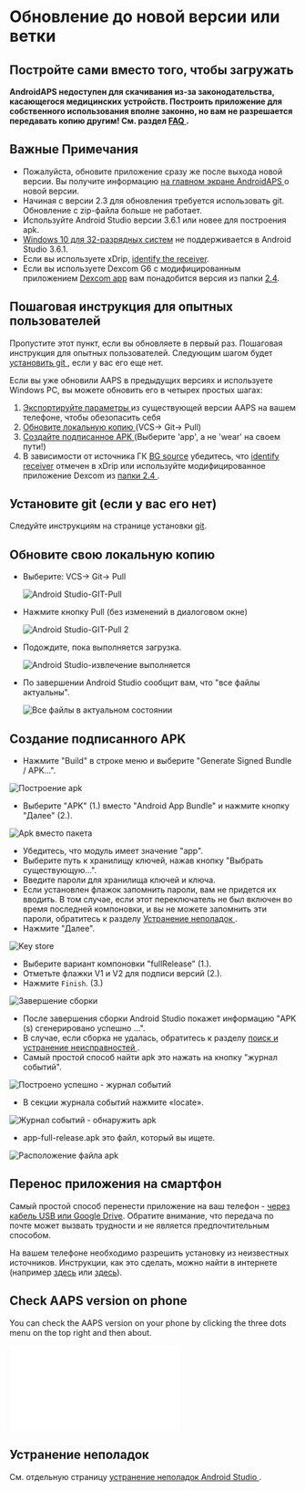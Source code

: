 # Обновление до новой версии или ветки

## Постройте сами вместо того, чтобы загружать

**AndroidAPS недоступен для скачивания из-за законодательства, касающегося медицинских устройств. Построить приложение для собственного использования вполне законно, но вам не разрешается передавать копию другим! См. раздел [ FAQ ](../Getting-Started/FAQ.md).**

## Важные Примечания

* Пожалуйста, обновите приложение сразу же после выхода новой версии. Вы получите информацию [ на главном экране AndroidAPS ](../Installing-AndroidAPS/Releasenotes.html#release-notes) о новой версии.
* Начиная с версии 2.3 для обновления требуется использовать git. Обновление с zip-файла больше не работает.
* Используйте [](https://developer.android.com/studio/) Android Studio версии 3.6.1 или новее для построения apk.
* [Windows 10 для 32-разрядных систем](../Installing-AndroidAPS/troubleshooting_androidstudio#unable-to-start-daemon-process) не поддерживается в Android Studio 3.6.1.
* Если вы используете xDrip, [identify the receiver](../Configuration/xdrip#identify-receiver).
* Если вы используете Dexcom G6 с модифицированным приложением [Dexcom app](../Hardware/DexcomG6#if-using-g6-with-patched-dexcom-app) вам понадобится версия из папки [2.4](https://github.com/dexcomapp/dexcomapp/tree/master/2.4).

## Пошаговая инструкция для опытных пользователей

Пропустите этот пункт, если вы обновляете в первый раз. Пошаговая инструкция для опытных пользователей. Следующим шагом будет [ установить git ](../Installing-AndroidAPS/git-install.rst), если у вас его еще нет.

Если вы уже обновили AAPS в предыдущих версиях и используете Windows PC, вы можете обновить его в четырех простых шагах:

1. [ Экспортируйте параметры ](../Usage/ExportImportSettings#how-to-export-settings) из существующей версии AAPS на вашем телефоне, чтобы обезопасить себя
2. [ Обновите локальную копию ](../Installing-AndroidAPS/Update-to-new-version#update-your-local-copy) (VCS-> Git-> Pull)
3. [ Создайте подписанное APK ](../Installing-AndroidAPS/Update-to-new-version#generate-signed-apk) (Выберите 'app', а не 'wear' на своем пути!)
4. В зависимости от источника ГК [BG source](../Configuration/BG-Source.rst) убедитесь, что [identify receiver](../Configuration/xdrip#identify-receiver) отмечен в xDrip или используйте модифицированное приложение Dexcom из [папки 2.4 ](https://github.com/dexcomapp/dexcomapp/tree/master/2.4).

## Установите git (если у вас его нет)

Следуйте инструкциям на странице установки [git](../Installing-AndroidAPS/git-install.rst).

## Обновите свою локальную копию

* Выберите: VCS-> Git-> Pull
    
    ![Android Studio-GIT-Pull](../images/AndroidStudio361_Update01.png)

* Нажмите кнопку Pull (без изменений в диалоговом окне)
    
    ![Android Studio-GIT-Pull 2](../images/AndroidStudio361_Update02.png)

* Подождите, пока выполняется загрузка.
    
    ![Android Studio-извлечение выполняется](../images/AndroidStudio361_Update03.png)

* По завершении Android Studio сообщит вам, что "все файлы актуальны".
    
    ![Все файлы в актуальном состоянии](../images/AndroidStudio361_Update04.png)

## Создание подписанного APK

<!--- Text is maintained in page building-apk.md --->

* Нажмите "Build" в строке меню и выберите "Generate Signed Bundle / APK...".

![Построение apk](изображение::../images/AndroidStudio361_27.png)

* Выберите "APK" (1.) вместо "Android App Bundle" и нажмите кнопку "Далее" (2.).

![Apk вместо пакета](изображение::../images/AndroidStudio361_28.png)

* Убедитесь, что модуль имеет значение "app".
* Выберите путь к хранилищу ключей, нажав кнопку "Выбрать существующую...".
* Введите пароли для хранилища ключей и ключа.
* Если установлен флажок запомнить пароли, вам не придется их вводить. В том случае, если этот переключатель не был включен во время последней компоновки, и вы не можете запомнить эти пароли, обратитесь к разделу [ Устранение неполадок ](../Installing-AndroidAPS/troubleshooting_androidstudio#lost-keystore).
* Нажмите "Далее".

![Key store](../images/AndroidStudio361_Update05.png)

* Выберите вариант компоновки "fullRelease" (1.). 
* Отметьте флажки V1 и V2 для подписи версий (2.).
* Нажмите ``Finish``. (3.)

![Завершение сборки](изображение::../images/AndroidStudio361_32.png)

* После завершения сборки Android Studio покажет информацию "APK (s) сгенерировано успешно ...".
* В случае, если сборка не удалась, обратитесь к разделу [поиск и устранение неисправностей ](../Installing-AndroidAPS/troubleshooting_androidstudio.rst).
* Самый простой способ найти apk это нажать на кнопку "журнал событий".

![Построено успешно - журнал событий](изображение::../images/AndroidStudio361_33.png)

* В секции журнала событий нажмите «locate».

![Журнал событий - обнаружить apk](изображение::../images/AndroidStudio361_34.png)

* app-full-release.apk это файл, который вы ищете.

![Расположение файла apk](изображение::../images/AndroidStudio361_35.png)

## Перенос приложения на смартфон

Самый простой способ перенести приложение на ваш телефон - [через кабель USB или Google Drive](https://support.google.com/android/answer/9064445?hl=en). Обратите внимание, что передача по почте может вызвать трудности и не является предпочтительным способом.

На вашем телефоне необходимо разрешить установку из неизвестных источников. Инструкции, как это сделать, можно найти в интернете (например [здесь](https://www.expressvpn.com/de/support/vpn-setup/enable-apk-installs-android/) или [здесь](https://www.androidcentral.com/unknown-sources)).

## Check AAPS version on phone

You can check the AAPS version on your phone by clicking the three dots menu on the top right and then about.

![Версия AAPS установлена](../images/Update_VersionCheck.p)

## Устранение неполадок

См. отдельную страницу [ устранение неполадок Android Studio ](../Installing-AndroidAPS/troubleshooting_androidstudio.rst).